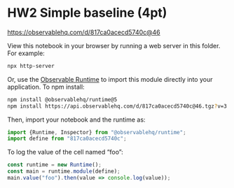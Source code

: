 # HW2 Simple baseline (4pt)

https://observablehq.com/d/817ca0acecd5740c@46

View this notebook in your browser by running a web server in this folder. For
example:

~~~sh
npx http-server
~~~

Or, use the [Observable Runtime](https://github.com/observablehq/runtime) to
import this module directly into your application. To npm install:

~~~sh
npm install @observablehq/runtime@5
npm install https://api.observablehq.com/d/817ca0acecd5740c@46.tgz?v=3
~~~

Then, import your notebook and the runtime as:

~~~js
import {Runtime, Inspector} from "@observablehq/runtime";
import define from "817ca0acecd5740c";
~~~

To log the value of the cell named “foo”:

~~~js
const runtime = new Runtime();
const main = runtime.module(define);
main.value("foo").then(value => console.log(value));
~~~
